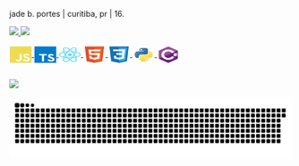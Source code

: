 jade b. portes | curitiba, pr | 16.
<div align=>
   <a href="https://github.com/jbxportes">
     <img height="180em" src="https://github-readme-stats.vercel.app/api?username=jbxportes&show_icons=true&theme=dracula&include_all_commits=true&count_private=true"/>
  <img height="180em" src="https://github-readme-stats.vercel.app/api/top-langs/?username=jbxportes&layout=compact&langs_count=7&theme=dracula"/>
</div>
<div style="display: inline_block"><br>
    <img align="center" alt="jade-Js" height="30" width="40" src="https://raw.githubusercontent.com/devicons/devicon/master/icons/javascript/javascript-plain.svg">
  <img align="center" alt="jade-Ts" height="30" width="40" src="https://raw.githubusercontent.com/devicons/devicon/master/icons/typescript/typescript-plain.svg">
  <img align="center" alt="jade-React" height="30" width="40" src="https://raw.githubusercontent.com/devicons/devicon/master/icons/react/react-original.svg">
  <img align="center" alt="jade-HTML" height="30" width="40" src="https://raw.githubusercontent.com/devicons/devicon/master/icons/html5/html5-original.svg">
  <img align="center" alt="jade-CSS" height="30" width="40" src="https://raw.githubusercontent.com/devicons/devicon/master/icons/css3/css3-original.svg">
  <img align="center" alt="jade-Python" height="30" width="40" src="https://raw.githubusercontent.com/devicons/devicon/master/icons/python/python-original.svg">
  <img align="center" alt="jade-Csharp" height="30" width="40" src="https://raw.githubusercontent.com/devicons/devicon/master/icons/csharp/csharp-original.svg">
  </div>
  
  ##
 
<div> 
   <a href="https://instagram.com/jbxportes" target="_blank"><img src="https://img.shields.io/badge/-Instagram-%23E4405F?style=for-the-badge&logo=instagram&logoColor=white" target="_blank"></a>
  
   ![Snake animation](https://github.com/jbxportes/jbxportes/blob/output/github-contribution-grid-snake.svg)
 
</div>
